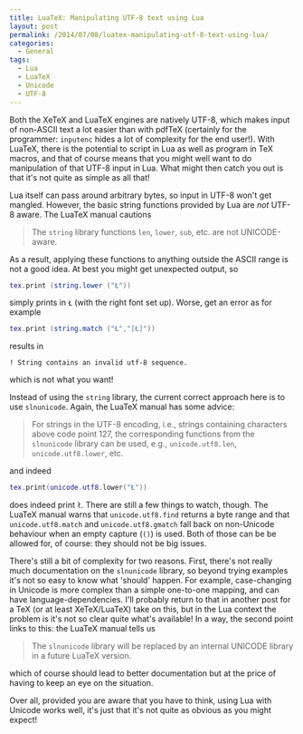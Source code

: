 ```yaml
---
title: LuaTeX: Manipulating UTF-8 text using Lua
layout: post
permalink: /2014/07/08/luatex-manipulating-utf-8-text-using-lua/
categories:
  - General
tags:
  - Lua
  - LuaTeX
  - Unicode
  - UTF-8
---
```

Both the XeTeX and LuaTeX engines are natively UTF-8, which makes input of non-ASCII text a lot easier than with pdfTeX (certainly for the programmer: `inputenc` hides a lot of complexity for the end user!). With LuaTeX, there is the potential to script in Lua as well as program in TeX macros, and that of course means that you might well want to do manipulation of that UTF-8 input in Lua. What might then catch you out is that it's not quite as simple as all that!

Lua itself can pass around arbitrary bytes, so input in UTF-8 won't get mangled. However, the basic string functions provided by Lua are _not_ UTF-8 aware. The LuaTeX manual cautions

> The `string` library functions `len`, `lower`, `sub`, etc. are not UNICODE-aware.

As a result, applying these functions to anything outside the ASCII range is not a good idea. At best you might get unexpected output, so

```lua
tex.print (string.lower ("Ł"))
```

simply prints in `Ł` (with the right font set up). Worse, get an error as for example

```lua
tex.print (string.match ("Ł","[Ł]"))
```

results in

```
! String contains an invalid utf-8 sequence.
```

which is not what you want!

Instead of using the `string` library, the current correct approach here is to use `slnunicode`. Again, the LuaTeX manual has some advice:

> For strings in the UTF-8 encoding, i.e., strings containing characters above code point 127, the corresponding functions from the `slnunicode` library can be used, e.g., `unicode.utf8.len`, `unicode.utf8.lower`, etc.

and indeed

```lua
tex.print(unicode.utf8.lower("Ł"))
```

does indeed print `ł`. There are still a few things to watch, though. The LuaTeX manual warns that `unicode.utf8.find` returns a byte range and that `unicode.utf8.match` and `unicode.utf8.gmatch` fall back on non-Unicode behaviour when an empty capture (`()`) is used. Both of those can be be allowed for, of course: they should not be big issues.

There's still a bit of complexity for two reasons. First, there's not really much documentation on the `slnunicode` library, so beyond trying examples it's not so easy to know what 'should' happen. For example, case-changing in Unicode is more complex than a simple one-to-one mapping, and can have language-dependencies. I'll probably return to that in another post for a TeX (or at least XeTeX/LuaTeX) take on this, but in the Lua context the problem is it's not so clear quite what's available! In a way, the second point links to this: the LuaTeX manual tells us

>  The `slnunicode` library will be replaced by an internal UNICODE library in a future LuaTeX version.

which of course should lead to better documentation but at the price of having to keep an eye on the situation.

Over all, provided you are aware that you have to think, using Lua with Unicode works well, it's just that it's not quite as obvious as you might expect!
